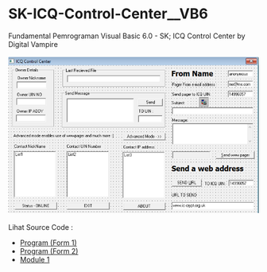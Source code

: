 # SK-ICQ-Control-Center__VB6
Fundamental Pemrograman Visual Basic 6.0 - SK; ICQ Control Center by Digital Vampire<br><br>
<img src="https://github.com/RizkyKhapidsyah/SK-ICQ-Control-Center__VB6/blob/main/result/001.PNG"><br><br>
Lihat Source Code : <br>
- <a href="https://github.com/RizkyKhapidsyah/SK-ICQ-Control-Center__VB6/blob/main/frmMain.frm">Program (Form 1)</a><br>
- <a href="https://github.com/RizkyKhapidsyah/SK-ICQ-Control-Center__VB6/blob/main/frmAbout.frm">Program (Form 2)</a><br>
- <a href="https://github.com/RizkyKhapidsyah/SK-ICQ-Control-Center__VB6/blob/main/ICQBAS.bas">Module 1</a>

